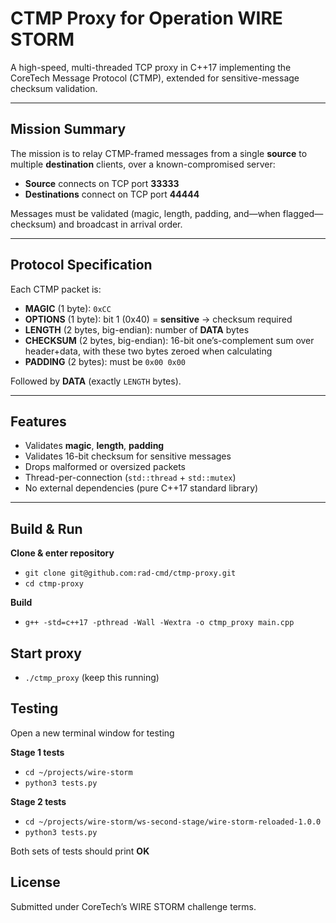 # CTMP Proxy for Operation WIRE STORM

A high-speed, multi-threaded TCP proxy in C++17 implementing the CoreTech Message Protocol (CTMP), extended for sensitive-message checksum validation.

---

## Mission Summary

The mission is to relay CTMP-framed messages from a single **source** to multiple **destination** clients, over a known-compromised server:

- **Source** connects on TCP port **33333**  
- **Destinations** connect on TCP port **44444**

Messages must be validated (magic, length, padding, and—when flagged—checksum) and broadcast in arrival order.

---

## Protocol Specification

Each CTMP packet is:

- **MAGIC** (1 byte): `0xCC`  
- **OPTIONS** (1 byte): bit 1 (0x40) = **sensitive** → checksum required  
- **LENGTH** (2 bytes, big-endian): number of **DATA** bytes  
- **CHECKSUM** (2 bytes, big-endian): 16-bit one’s-complement sum over header+data, with these two bytes zeroed when calculating  
- **PADDING** (2 bytes): must be `0x00 0x00`  

Followed by **DATA** (exactly `LENGTH` bytes).

---

## Features

- Validates **magic**, **length**, **padding**  
- Validates 16-bit checksum for sensitive messages  
- Drops malformed or oversized packets  
- Thread-per-connection (`std::thread` + `std::mutex`)  
- No external dependencies (pure C++17 standard library)  

---

## Build & Run

**Clone & enter repository**
- `git clone git@github.com:rad-cmd/ctmp-proxy.git`
- `cd ctmp-proxy`

**Build**
- `g++ -std=c++17 -pthread -Wall -Wextra -o ctmp_proxy main.cpp`

## Start proxy
- `./ctmp_proxy` (keep this running)


## Testing

Open a new terminal window for testing  

**Stage 1 tests**
- `cd ~/projects/wire-storm`
- `python3 tests.py`

**Stage 2 tests**  
- `cd ~/projects/wire-storm/ws-second-stage/wire-storm-reloaded-1.0.0`  
- `python3 tests.py`  

Both sets of tests should print **OK**

## License
Submitted under CoreTech’s WIRE STORM challenge terms. 
